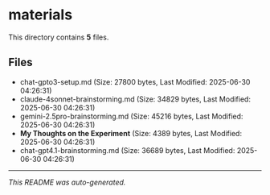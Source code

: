 # materials

This directory contains **5** files.

## Files

- chat-gpto3-setup.md (Size: 27800 bytes, Last Modified: 2025-06-30 04:26:31)
- claude-4sonnet-brainstorming.md (Size: 34829 bytes, Last Modified: 2025-06-30 04:26:31)
- gemini-2.5pro-brainstorming.md (Size: 45216 bytes, Last Modified: 2025-06-30 04:26:31)
- **My Thoughts on the Experiment** (Size: 4389 bytes, Last Modified: 2025-06-30 04:26:31)
- chat-gpt4.1-brainstorming.md (Size: 36689 bytes, Last Modified: 2025-06-30 04:26:31)

---
*This README was auto-generated.*
